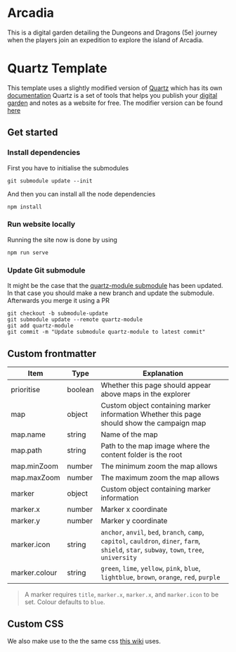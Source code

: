 # Arcadia

This is a digital garden detailing the Dungeons and Dragons (5e) journey when the players join an expedition to explore the island of Arcadia.

# Quartz Template

This template uses a slightly modified version of [Quartz](https://github.com/jackyzha0/quartz) which has its own [documentation](https://quartz.jzhao.xyz/)
Quartz is a set of tools that helps you publish your [digital garden](https://jzhao.xyz/posts/networked-thought) and notes as a website for free.
The modifier version can be found [here](https://github.com/Requiae/quartz-module)

## Get started

### Install dependencies

First you have to initialise the submodules

```
git submodule update --init
```

And then you can install all the node dependencies

```
npm install
```

### Run website locally

Running the site now is done by using

```
npm run serve
```

### Update Git submodule

It might be the case that the [quartz-module submodule](https://github.com/Requiae/quartz-module) has been updated. In that case you should make a new branch and update the submodule.
Afterwards you merge it using a PR

```
git checkout -b submodule-update
git submodule update --remote quartz-module
git add quartz-module
git commit -m "Update submodule quartz-module to latest commit"
```

## Custom frontmatter

| Item          | Type    | Explanation                                                                                                                                  |
| ------------- | ------- | -------------------------------------------------------------------------------------------------------------------------------------------- |
| prioritise    | boolean | Whether this page should appear above maps in the explorer                                                                                   |
| map           | object  | Custom object containing marker information Whether this page should show the campaign map                                                   |
| map.name      | string  | Name of the map                                                                                                                              |
| map.path      | string  | Path to the map image where the content folder is the root                                                                                   |
| map.minZoom   | number  | The minimum zoom the map allows                                                                                                              |
| map.maxZoom   | number  | The maximum zoom the map allows                                                                                                              |
| marker        | object  | Custom object containing marker information                                                                                                  |
| marker.x      | number  | Marker x coordinate                                                                                                                          |
| marker.y      | number  | Marker y coordinate                                                                                                                          |
| marker.icon   | string  | `anchor`, `anvil`, `bed`, `branch`, `camp`, `capitol`, `cauldron`, `diner`, `farm`, `shield`, `star`, `subway`, `town`, `tree`, `university` |
| marker.colour | string  | `green`, `lime`, `yellow`, `pink`, `blue`, `lightblue`, `brown`, `orange`, `red`, `purple`                                                   |

> A marker requires `title`, `marker.x`, `marker.x`, and `marker.icon` to be set. Colour defaults to `blue`.

## Custom CSS

We also make use to the the same css [this wiki](https://morrowind-modding.github.io/contributing/custom-formatting-features) uses.
